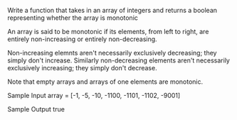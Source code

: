 Write a function that takes in an array of integers and returns a boolean representing whether the array is monotonic

An array is said to be monotonic if its elements, from left to right, are entirely non-increasing or entirely non-decreasing.

Non-increasing elemnts aren't necessarily exclusively decreasing; they simply don't increase. Similarly non-decreasing elements aren't necessarily exclusively increasing; they simply don't decrease.

Note that empty arrays and arrays of one elements are monotonic.

Sample Input
array = [-1, -5, -10, -1100, -1101, -1102, -9001]

Sample Output
true
